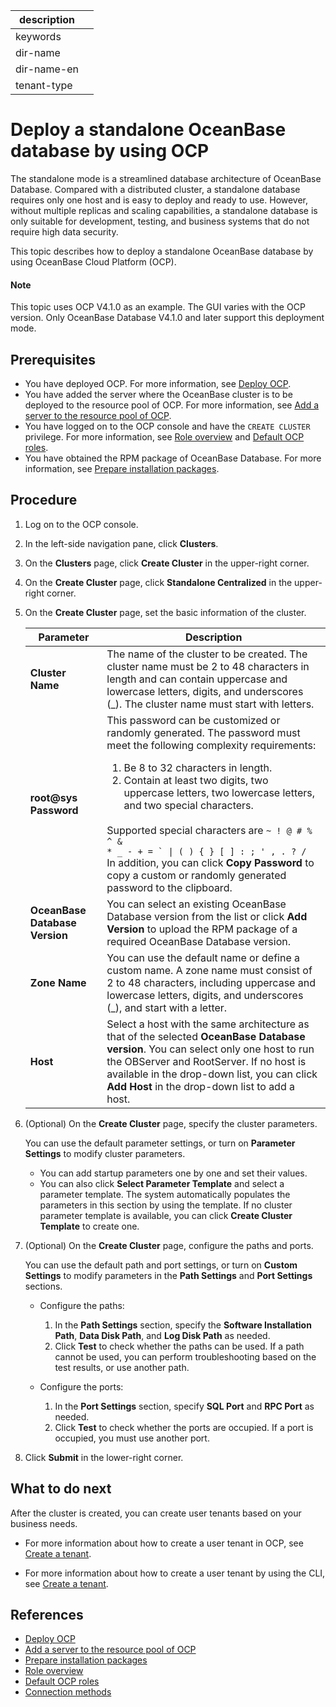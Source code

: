 |description||
|---|---|
|keywords||
|dir-name||
|dir-name-en||
|tenant-type||

# Deploy a standalone OceanBase database by using OCP

The standalone mode is a streamlined database architecture of OceanBase Database. Compared with a distributed cluster, a standalone database requires only one host and is easy to deploy and ready to use. However, without multiple replicas and scaling capabilities, a standalone database is only suitable for development, testing, and business systems that do not require high data security.

This topic describes how to deploy a standalone OceanBase database by using OceanBase Cloud Platform (OCP).

<main id="notice" type='explain'>
   <h4>Note</h4>
   <p>This topic uses OCP V4.1.0 as an example. The GUI varies with the OCP version. Only OceanBase Database V4.1.0 and later support this deployment mode. </p>
</main>

## Prerequisites

* You have deployed OCP. For more information, see [Deploy OCP](../200.deploy-ocp-use-oat/400.deploy-ocp.md).
* You have added the server where the OceanBase cluster is to be deployed to the resource pool of OCP. For more information, see [Add a server to the resource pool of OCP](../300.deploy-oceanbase-cluster-use-ocp/100.add-observer-machine-to-the-ocp-resource-pool.md).
* You have logged on to the OCP console and have the `CREATE CLUSTER` privilege. For more information, see [Role overview](https://en.oceanbase.com/docs/enterprise-oceanbase-ocp-en-10000000000838707) and [Default OCP roles](https://en.oceanbase.com/docs/enterprise-oceanbase-ocp-en-10000000000838497).
* You have obtained the RPM package of OceanBase Database. For more information, see [Prepare installation packages](../../200.preparations-before-deploy/300.prepare-installation-packages.md).

## Procedure

1. Log on to the OCP console.

2. In the left-side navigation pane, click **Clusters**.

3. On the **Clusters** page, click **Create Cluster** in the upper-right corner.

4. On the **Create Cluster** page, click **Standalone Centralized** in the upper-right corner.

5. On the **Create Cluster** page, set the basic information of the cluster.

   | **Parameter** | **Description** |
   |-------------------|-----------------|
   | **Cluster Name** | The name of the cluster to be created. The cluster name must be 2 to 48 characters in length and can contain uppercase and lowercase letters, digits, and underscores (_). The cluster name must start with letters.  |
   | **root@sys Password** | This password can be customized or randomly generated. The password must meet the following complexity requirements: </br> <ol><li>Be 8 to 32 characters in length. </li><li>Contain at least two digits, two uppercase letters, two lowercase letters, and two special characters. </li></ol>  </br>Supported special characters are <code>\~ ! @ # % \^ \& \* _ - + = \` \| ( ) { } \[ \] : ; ' , . ? /</code> </br>In addition, you can click **Copy Password** to copy a custom or randomly generated password to the clipboard.  |
   | **OceanBase Database Version** | You can select an existing OceanBase Database version from the list or click **Add Version** to upload the RPM package of a required OceanBase Database version.  |
   | **Zone Name** | You can use the default name or define a custom name.  A zone name must consist of 2 to 48 characters, including uppercase and lowercase letters, digits, and underscores (_), and start with a letter.  |
   | **Host** | Select a host with the same architecture as that of the selected **OceanBase Database version**. You can select only one host to run the OBServer and RootServer. If no host is available in the drop-down list, you can click **Add Host** in the drop-down list to add a host.  |

   <!-- ![2](https://obbusiness-private.oss-cn-shanghai.aliyuncs.com/doc/img/observer-enterprise/V4.1.0/4.deploy/3.deploy-oceanbase-database-enterprise/4.deploy-ob/3%E5%9F%BA%E6%9C%AC%E8%AE%BE%E7%BD%AE-%E5%8D%95%E6%9C%BA-%E4%B8%AD%E6%96%87.png) -->

6. (Optional) On the **Create Cluster** page, specify the cluster parameters.

   You can use the default parameter settings, or turn on **Parameter Settings** to modify cluster parameters.

   * You can add startup parameters one by one and set their values.
   * You can also click **Select Parameter Template** and select a parameter template. The system automatically populates the parameters in this section by using the template. If no cluster parameter template is available, you can click **Create Cluster Template** to create one.

   <!-- ![3](https://obbusiness-private.oss-cn-shanghai.aliyuncs.com/doc/img/observer-enterprise/V4.1.0/4.deploy/3.deploy-oceanbase-database-enterprise/4.deploy-ob/4%E5%8F%82%E6%95%B0%E8%AE%BE%E7%BD%AE-%E5%8D%95%E6%9C%BA-%E4%B8%AD%E6%96%87.png) -->

7. (Optional) On the **Create Cluster** page, configure the paths and ports.

   You can use the default path and port settings, or turn on **Custom Settings** to modify parameters in the **Path Settings** and **Port Settings** sections.

   * Configure the paths:

      1. In the **Path Settings** section, specify the **Software Installation Path**, **Data Disk Path**, and **Log Disk Path** as needed.
      2. Click **Test** to check whether the paths can be used. If a path cannot be used, you can perform troubleshooting based on the test results, or use another path.

   * Configure the ports:

      1. In the **Port Settings** section, specify **SQL Port** and **RPC Port** as needed.
      2. Click **Test** to check whether the ports are occupied. If a port is occupied, you must use another port.

   <!-- ![4](https://obbusiness-private.oss-cn-shanghai.aliyuncs.com/doc/img/observer-enterprise/V4.1.0/4.deploy/3.deploy-oceanbase-database-enterprise/4.deploy-ob/5%E8%87%AA%E5%AE%9A%E4%B9%89%E8%AE%BE%E7%BD%AE-%E5%8D%95%E6%9C%BA-%E4%B8%AD%E6%96%87.png) -->

8. Click **Submit** in the lower-right corner.

## What to do next

After the cluster is created, you can create user tenants based on your business needs.

* For more information about how to create a user tenant in OCP, see [Create a tenant](https://en.oceanbase.com/docs/enterprise-oceanbase-ocp-en-10000000000838603).

* For more information about how to create a user tenant by using the CLI, see [Create a tenant](../../../../600.manage/200.tenant-management/600.common-tenant-operations/200.manage-create-tenant.md).

## References

* [Deploy OCP](../200.deploy-ocp-use-oat/400.deploy-ocp.md)
* [Add a server to the resource pool of OCP](../300.deploy-oceanbase-cluster-use-ocp/100.add-observer-machine-to-the-ocp-resource-pool.md)
* [Prepare installation packages](../../200.preparations-before-deploy/300.prepare-installation-packages.md)
* [Role overview](https://en.oceanbase.com/docs/enterprise-oceanbase-ocp-en-10000000000838707)
* [Default OCP roles](https://en.oceanbase.com/docs/enterprise-oceanbase-ocp-en-10000000000838497)
* [Connection methods](../../../../300.develop/100.application-development-of-mysql-mode/100.connect-to-oceanbase-database-of-mysql-mode/100.connection-methods-overview-of-mysql-mode.md)
<!-- * [Create a standalone database](https://www.oceanbase.com/docs/enterprise-oceanbase-ocp-cn-10000000002099464) -->